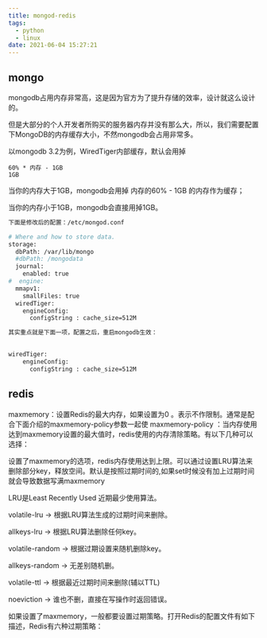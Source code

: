 ```yaml
---
title: mongod-redis
tags:
  - python
  - linux
date: 2021-06-04 15:27:21
---
```

## mongo
mongodb占用内存非常高，这是因为官方为了提升存储的效率，设计就这么设计的。

但是大部分的个人开发者所购买的服务器内存并没有那么大，所以，我们需要配置下MongoDB的内存缓存大小，不然mongodb会占用非常多。


以mongodb 3.2为例，WiredTiger内部缓存，默认会用掉

    60% * 内存 - 1GB
    1GB

当你的内存大于1GB，mongodb会用掉 内存的60% - 1GB 的内存作为缓存；

当你的内存小于1GB，mongodb会直接用掉1GB。




```bash
下面是修改后的配置：/etc/mongod.conf

# Where and how to store data.
storage:
  dbPath: /var/lib/mongo
  #dbPath: /mongodata 
  journal:
    enabled: true
#  engine:
  mmapv1:
    smallFiles: true
  wiredTiger:
    engineConfig:
      configString : cache_size=512M

其实重点就是下面一项，配置之后，重启mongodb生效：

	
wiredTiger:
    engineConfig:
      configString : cache_size=512M
```


## redis
maxmemory：设置Redis的最大内存，如果设置为0 。表示不作限制。通常是配合下面介绍的maxmemory-policy参数一起使
maxmemory-policy ：当内存使用达到maxmemory设置的最大值时，redis使用的内存清除策略。有以下几种可以选择：


设置了maxmemory的选项，redis内存使用达到上限。可以通过设置LRU算法来删除部分key，释放空间。默认是按照过期时间的,如果set时候没有加上过期时间就会导致数据写满maxmemory

LRU是Least Recently Used 近期最少使用算法。

volatile-lru -> 根据LRU算法生成的过期时间来删除。

allkeys-lru -> 根据LRU算法删除任何key。

volatile-random -> 根据过期设置来随机删除key。

allkeys-random -> 无差别随机删。

volatile-ttl -> 根据最近过期时间来删除(辅以TTL)

noeviction -> 谁也不删，直接在写操作时返回错误。

如果设置了maxmemory，一般都要设置过期策略。打开Redis的配置文件有如下描述，Redis有六种过期策略：

